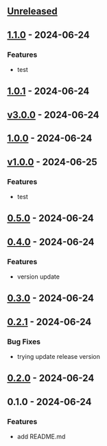 <a name="unreleased"></a>
## [Unreleased]


<a name="1.1.0"></a>
## [1.1.0] - 2024-06-24
### Features
- test


<a name="1.0.1"></a>
## [1.0.1] - 2024-06-24

<a name="v3.0.0"></a>
## [v3.0.0] - 2024-06-24

<a name="1.0.0"></a>
## [1.0.0] - 2024-06-24

<a name="v1.0.0"></a>
## [v1.0.0] - 2024-06-25
### Features
- test


<a name="0.5.0"></a>
## [0.5.0] - 2024-06-24

<a name="0.4.0"></a>
## [0.4.0] - 2024-06-24
### Features
- version update


<a name="0.3.0"></a>
## [0.3.0] - 2024-06-24

<a name="0.2.1"></a>
## [0.2.1] - 2024-06-24
### Bug Fixes
- trying update release version


<a name="0.2.0"></a>
## [0.2.0] - 2024-06-24

<a name="0.1.0"></a>
## 0.1.0 - 2024-06-24
### Features
- add README.md


[Unreleased]: https://github.com/Rodin-Anatoliy/mymath/compare/1.1.0...HEAD
[1.1.0]: https://github.com/Rodin-Anatoliy/mymath/compare/1.0.1...1.1.0
[1.0.1]: https://github.com/Rodin-Anatoliy/mymath/compare/v3.0.0...1.0.1
[v3.0.0]: https://github.com/Rodin-Anatoliy/mymath/compare/1.0.0...v3.0.0
[1.0.0]: https://github.com/Rodin-Anatoliy/mymath/compare/v1.0.0...1.0.0
[v1.0.0]: https://github.com/Rodin-Anatoliy/mymath/compare/0.5.0...v1.0.0
[0.5.0]: https://github.com/Rodin-Anatoliy/mymath/compare/0.4.0...0.5.0
[0.4.0]: https://github.com/Rodin-Anatoliy/mymath/compare/0.3.0...0.4.0
[0.3.0]: https://github.com/Rodin-Anatoliy/mymath/compare/0.2.1...0.3.0
[0.2.1]: https://github.com/Rodin-Anatoliy/mymath/compare/0.2.0...0.2.1
[0.2.0]: https://github.com/Rodin-Anatoliy/mymath/compare/0.1.0...0.2.0
